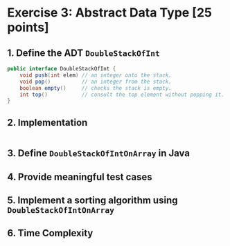 # Exercise 3: Abstract Data Type [25 points]



## 1. Define the ADT `DoubleStackOfInt`

```java
public interface DoubleStackOfInt {
	void push(int elem) // an integer onto the stack.
	void pop()  	    // an integer from the stack.
	boolean empty()     // checks the stack is empty.
	int top() 		    // consult the top element without popping it.   
}
```

## 2. Implementation

```java
```

## 3. Define `DoubleStackOfIntOnArray` in Java



## 4. Provide meaningful test cases



## 5. Implement a sorting algorithm using `DoubleStackOfIntOnArray`



## 6. Time Complexity